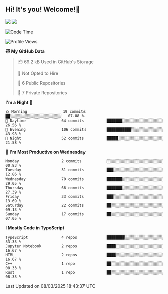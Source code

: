 ## Hi! It's you! Welcome!👋
<p align="left">
  <img src="https://github-readme-stats.vercel.app/api/top-langs/?username=Shanshuimei&theme=transparent&hide_border=true" />
  <img src="https://github-readme-stats.vercel.app/api/wakatime?username=Shanshuimei&theme=transparent&hide_border=true&layout=compact&langs_count=22" />
</p>

<!--START_SECTION:waka-->
![Code Time](http://img.shields.io/badge/Code%20Time-153%20hrs%2053%20mins-blue)

![Profile Views](http://img.shields.io/badge/Profile%20Views-1-blue)

**🐱 My GitHub Data** 

> 📦 69.2 kB Used in GitHub's Storage 
 > 
> 🚫 Not Opted to Hire
 > 
> 📜 6 Public Repositories 
 > 
> 🔑 7 Private Repositories 
 > 
**I'm a Night 🦉** 

```text
🌞 Morning                19 commits          ██░░░░░░░░░░░░░░░░░░░░░░░   07.88 % 
🌆 Daytime                64 commits          ███████░░░░░░░░░░░░░░░░░░   26.56 % 
🌃 Evening                106 commits         ███████████░░░░░░░░░░░░░░   43.98 % 
🌙 Night                  52 commits          █████░░░░░░░░░░░░░░░░░░░░   21.58 % 
```
📅 **I'm Most Productive on Wednesday** 

```text
Monday                   2 commits           ░░░░░░░░░░░░░░░░░░░░░░░░░   00.83 % 
Tuesday                  31 commits          ███░░░░░░░░░░░░░░░░░░░░░░   12.86 % 
Wednesday                70 commits          ███████░░░░░░░░░░░░░░░░░░   29.05 % 
Thursday                 66 commits          ███████░░░░░░░░░░░░░░░░░░   27.39 % 
Friday                   33 commits          ███░░░░░░░░░░░░░░░░░░░░░░   13.69 % 
Saturday                 22 commits          ██░░░░░░░░░░░░░░░░░░░░░░░   09.13 % 
Sunday                   17 commits          ██░░░░░░░░░░░░░░░░░░░░░░░   07.05 % 
```


**I Mostly Code in TypeScript** 

```text
TypeScript               4 repos             ████████░░░░░░░░░░░░░░░░░   33.33 % 
Jupyter Notebook         2 repos             ████░░░░░░░░░░░░░░░░░░░░░   16.67 % 
HTML                     2 repos             ████░░░░░░░░░░░░░░░░░░░░░   16.67 % 
C++                      1 repo              ██░░░░░░░░░░░░░░░░░░░░░░░   08.33 % 
Rust                     1 repo              ██░░░░░░░░░░░░░░░░░░░░░░░   08.33 % 
```




 Last Updated on 08/03/2025 18:43:37 UTC
<!--END_SECTION:waka-->
